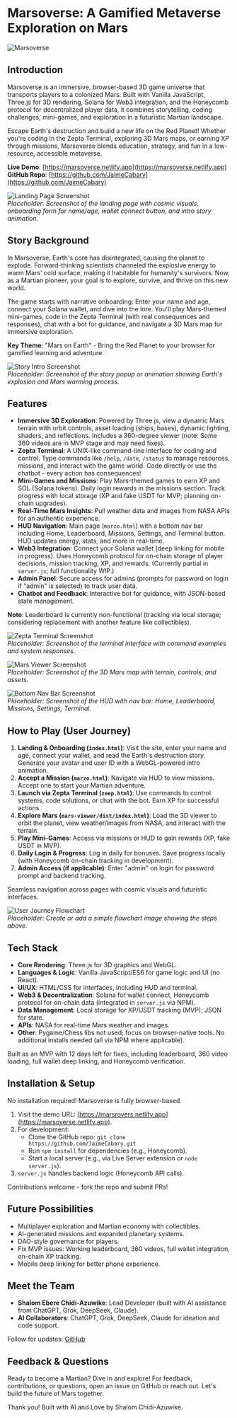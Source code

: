 # Marsoverse: A Gamified Metaverse Exploration on Mars

![Marsoverse ](/MARS-WALKTHRU/1.png)  


## Introduction

Marsoverse is an immersive, browser-based 3D game universe that transports players to a colonized Mars. Built with Vanilla JavaScript, Three.js for 3D rendering, Solana for Web3 integration, and the Honeycomb protocol for decentralized player data, it combines storytelling, coding challenges, mini-games, and exploration in a futuristic Martian landscape.

Escape Earth's destruction and build a new life on the Red Planet! Whether you're coding in the Zepta Terminal, exploring 3D Mars maps, or earning XP through missions, Marsoverse blends education, strategy, and fun in a low-resource, accessible metaverse.

**Live Demo**: [https://marsoverse.netlify.app](https://marsoverse.netlify.app)  
**GitHub Repo**: [https://github.com/JaimeCabary](https://github.com/JaimeCabary)

![Landing Page Screenshot](MARS-WALKTHRU/Marsoverse.gif)  
*Placeholder: Screenshot of the landing page with cosmic visuals, onboarding form for name/age, wallet connect button, and intro story animation.*

## Story Background

In Marsoverse, Earth's core has disintegrated, causing the planet to explode. Forward-thinking scientists channeled the explosive energy to warm Mars' cold surface, making it habitable for humanity's survivors. Now, as a Martian pioneer, your goal is to explore, survive, and thrive on this new world.

The game starts with narrative onboarding: Enter your name and age, connect your Solana wallet, and dive into the lore. You'll play Mars-themed mini-games, code in the Zepta Terminal (with real consequences and responses), chat with a bot for guidance, and navigate a 3D Mars map for immersive exploration.

**Key Theme**: "Mars on Earth" - Bring the Red Planet to your browser for gamified learning and adventure.

![Story Intro Screenshot](MARS-WALKTHRU/saa.png)  
*Placeholder: Screenshot of the story popup or animation showing Earth's explosion and Mars warming process.*

## Features

- **Immersive 3D Exploration**: Powered by Three.js, view a dynamic Mars terrain with orbit controls, asset loading (ships, bases), dynamic lighting, shaders, and reflections. Includes a 360-degree viewer (note: Some 360 videos are in MVP stage and may need fixes).
- **Zepta Terminal**: A UNIX-like command-line interface for coding and control. Type commands like `/help`, `/date`, `/status` to manage resources, missions, and interact with the game world. Code directly or use the chatbot - every action has consequences!
- **Mini-Games and Missions**: Play Mars-themed games to earn XP and SOL (Solana tokens). Daily login rewards in the missions section. Track progress with local storage (XP and fake USDT for MVP; planning on-chain upgrades).
- **Real-Time Mars Insights**: Pull weather data and images from NASA APIs for an authentic experience.
- **HUD Navigation**: Main page (`marzo.html`) with a bottom nav bar including Home, Leaderboard, Missions, Settings, and Terminal button. HUD updates energy, stats, and more in real-time.
- **Web3 Integration**: Connect your Solana wallet (deep linking for mobile in progress). Uses Honeycomb protocol for on-chain storage of player decisions, mission tracking, XP, and rewards. (Currently partial in `server.js`; full functionality WIP.)
- **Admin Panel**: Secure access for admins (prompts for password on login if "admin" is selected) to track user data.
- **Chatbot and Feedback**: Interactive bot for guidance, with JSON-based state management.

**Note**: Leaderboard is currently non-functional (tracking via local storage; considering replacement with another feature like collectibles).

![Zepta Terminal Screenshot](MARS-WALKTHRU/agaa.png)  
*Placeholder: Screenshot of the terminal interface with command examples and system responses.*

![Mars Viewer Screenshot](MARS-WALKTHRU/mars.png)  
*Placeholder: Screenshot of the 3D Mars map with terrain, controls, and assets.*

![Bottom Nav Bar Screenshot](MARS-WALKTHRU/marzo.png)  
*Placeholder: Screenshot of the HUD with nav bar: Home, Leaderboard, Missions, Settings, Terminal.*

## How to Play (User Journey)

1. **Landing & Onboarding (`index.html`)**: Visit the site, enter your name and age, connect your wallet, and read the Earth's destruction story. Generate your avatar and user ID with a WebGL-powered intro animation.
2. **Accept a Mission (`marzo.html`)**: Navigate via HUD to view missions. Accept one to start your Martian adventure.
3. **Launch via Zepta Terminal (`zeep.html`)**: Use commands to control systems, code solutions, or chat with the bot. Earn XP for successful actions.
4. **Explore Mars (`mars-viewer/dist/index.html`)**: Load the 3D viewer to orbit the planet, view weather/images from NASA, and interact with the terrain.
5. **Play Mini-Games**: Access via missions or HUD to gain rewards (XP, fake USDT in MVP).
6. **Daily Login & Progress**: Log in daily for bonuses. Save progress locally (with Honeycomb on-chain tracking in development).
7. **Admin Access (if applicable)**: Enter "admin" on login for password prompt and backend tracking.

Seamless navigation across pages with cosmic visuals and futuristic interfaces.

![User Journey Flowchart](MARS-WALKTHRU/sas.png)  
*Placeholder: Create or add a simple flowchart image showing the steps above.*

## Tech Stack

- **Core Rendering**: Three.js for 3D graphics and WebGL.
- **Languages & Logic**: Vanilla JavaScript/ES6 for game logic and UI (no React).
- **UI/UX**: HTML/CSS for interfaces, including HUD and terminal.
- **Web3 & Decentralization**: Solana for wallet connect, Honeycomb protocol for on-chain data (integrated in `server.js` via NPM).
- **Data Management**: Local storage for XP/USDT tracking (MVP); JSON for state.
- **APIs**: NASA for real-time Mars weather and images.
- **Other**: Pygame/Chess libs not used; focus on browser-native tools. No additional installs needed (all via NPM where applicable).

Built as an MVP with 12 days left for fixes, including leaderboard, 360 video loading, full wallet deep linking, and Honeycomb verification.

## Installation & Setup

No installation required! Marsoverse is fully browser-based.

1. Visit the demo URL: [https://marsrovers.netlify.app](https://marsoverse.netlify.app).
2. For development:
   - Clone the GitHub repo: `git clone https://github.com/JaimeCabary.git`
   - Run `npm install` for dependencies (e.g., Honeycomb).
   - Start a local server (e.g., via Live Server extension or `node server.js`).
3. `server.js` handles backend logic (Honeycomb API calls).

Contributions welcome - fork the repo and submit PRs!

## Future Possibilities

- Multiplayer exploration and Martian economy with collectibles.
- AI-generated missions and expanded planetary systems.
- DAO-style governance for players.
- Fix MVP issues: Working leaderboard, 360 videos, full wallet integration, on-chain XP tracking.
- Mobile deep linking for better phone experience.

## Meet the Team

- **Shalom Ebere Chidi-Azuwike**: Lead Developer (built with AI assistance from ChatGPT, Grok, DeepSeek, Claude).
- **AI Collaborators**: ChatGPT, Grok, DeepSeek, Claude for ideation and code support.

Follow for updates: [GitHub](https://github.com/JaimeCabary)

## Feedback & Questions

Ready to become a Martian? Dive in and explore! For feedback, contributions, or questions, open an issue on GitHub or reach out. Let's build the future of Mars together.

Thank you! Built with AI and Love by Shalom Chidi-Azuwike.

